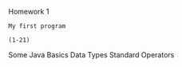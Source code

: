 Homework 1

    My first program 
    
    (1-21)

Some Java Basics
    Data Types
    Standard Operators
